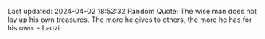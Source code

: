 Last updated: 2024-04-02 18:52:32
Random Quote: The wise man does not lay up his own treasures. The more he gives to others, the more he has for his own. - Laozi